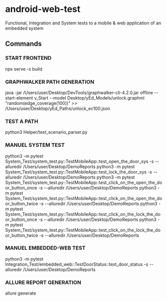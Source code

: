 # android-web-test
Functional, Integration and System tests to a mobile & web application of an embedded system

## Commands

### START FRONTEND
npx serve -s build

### GRAPHWALKER PATH GENERATION
java -jar /Users/user/Desktop/DevTools/graphwalker-cli-4.2.0.jar offline --start-element v_Start --model Desktop/yEd_Models/unlock.graphml "random(edge_coverage(100))" >> /Users/user/Desktop/yEd_Paths/unlock_ec100.json

### TEST A PATH
python3 Helper/test_scenario_parser.py

### MANUEL SYSTEM TEST
python3 -m pytest System_Test/system_test.py::TestMobileApp::test_open_the_door_sys -s --alluredir /Users/user/Desktop/DemoReports
python3 -m pytest System_Test/system_test.py::TestMobileApp::test_lock_the_door_sys -s --alluredir /Users/user/Desktop/DemoReports
python3 -m pytest System_Test/system_test.py::TestMobileApp::test_click_on_the_open_the_door_button_once -s --alluredir /Users/user/Desktop/DemoReports
python3 -m pytest System_Test/system_test.py::TestMobileApp::test_click_on_the_open_the_door_button_twice -s --alluredir /Users/user/Desktop/DemoReports
python3 -m pytest System_Test/system_test.py::TestMobileApp::test_click_on_the_lock_the_door_button_once -s --alluredir /Users/user/Desktop/DemoReports
python3 -m pytest System_Test/system_test.py::TestMobileApp::test_click_on_the_lock_the_door_button_twice -s --alluredir /Users/user/Desktop/DemoReports

### MANUEL EMBEDDED-WEB TEST
python3 -m pytest Integration_Test/embedded_web::TestDoorStatus::test_door_status -s --alluredir /Users/user/Desktop/DemoReports

### ALLURE REPORT GENERATION
allure generate <path>